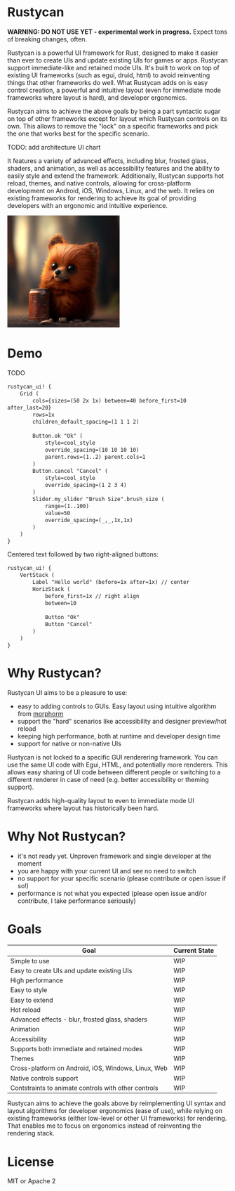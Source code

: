 # Rustycan
**WARNING: DO NOT USE YET - experimental work in progress.** Expect tons of breaking changes, often.

Rustycan is a powerful UI framework for Rust, designed to make it easier than ever to create UIs and update existing UIs for games or apps. Rustycan support immediate-like and retained mode UIs. It's built to work on top of existing UI frameworks (such as egui, druid, html) to avoid reinventing things that other frameworks do well. What Rustycan adds on is easy control creation, a powerful and intuitive layout (even for immediate mode frameworks where layout is hard), and developer ergonomics.

Rustycan aims to achieve the above goals by being a part syntactic sugar on top of other frameworks except for layout which Rustycan controls on its own.
This allows to remove the "lock" on a specific frameworks and pick the one that works best for the specific scenario.

TODO: add architecture UI chart

It features a variety of advanced effects, including blur, frosted glass, shaders, and animation, as well as accessibility features and the ability to easily style and extend the framework. Additionally, Rustycan supports hot reload, themes, and native controls, allowing for cross-platform development on Android, iOS, Windows, Linux, and the web. It relies on existing frameworks for rendering to achieve its goal of providing developers with an ergonomic and intuitive experience.

<img src="img/rustycan.jpg" alt="Rustycan: the UI framework that can" width="256">

# Demo
TODO


```pug
rustycan_ui! {
    Grid (
        cols={sizes=(50 2x 1x) between=40 before_first=10 after_last=20} 
        rows=1x
        children_default_spacing=(1 1 1 2) 
      
        Button.ok "Ok" (
            style=cool_style 
            override_spacing=(10 10 10 10) 
            parent.rows=(1..2) parent.cols=1
        )
        Button.cancel "Cancel" (
            style=cool_style 
            override_spacing=(1 2 3 4)
        )
        Slider.my_slider "Brush Size".brush_size (
            range=(1..100)
            value=50
            override_spacing=(_,_,1x,1x)
        )
    )
}
```

Centered text followed by two right-aligned buttons:
```pug
rustycan_ui! {
    VertStack (
        Label "Hello world" (before=1x after=1x) // center
        HorizStack (
            before_first=1x // right align
            between=10 

            Button "Ok"
            Button "Cancel"
        )
    )
}
```

# Why Rustycan?
Rustycan UI aims to be a pleasure to use:
 - easy to adding controls to GUIs. Easy layout using intuitive algorithm from [morphorm](https://github.com/vizia/morphorm)
 - support the "hard" scenarios like accessibility and designer preview/hot reload
 - keeping high performance, both at runtime and developer design time
 - support for native or non-native UIs

Rustycan is not locked to a specific GUI renderering framework. You can use the same UI code with Egui, HTML, and potentially more renderers. This allows easy sharing of UI code between different people or switching to a different renderer in case of need (e.g. better accessibility or theming support).

Rustycan adds high-quality layout to even to immediate mode UI frameworks where layout has historically been hard.

# Why Not Rustycan?
- it's not ready yet. Unproven framework and single developer at the moment
- you are happy with your current UI and see no need to switch
- no support for your specific scenario (please contribute or open issue if so!)
- performance is not what you expected (please open issue and/or contribute, I take performance seriously)

# Goals

| Goal | Current State |
|------|---------------|
| Simple to use | WIP |
| Easy to create UIs and update existing UIs | WIP |
| High performance | WIP |
| Easy to style | WIP |
| Easy to extend | WIP |
| Hot reload | WIP |
| Advanced effects - blur, frosted glass, shaders | WIP |
| Animation | WIP |
| Accessibility | WIP |
| Supports both immediate and retained modes | WIP |
| Themes | WIP |
| Cross-platform on Android, iOS, Windows, Linux, Web | WIP |
| Native controls support | WIP |
| Contstraints to animate controls with other controls | WIP |

Rustycan aims to achieve the goals above by reimplementing UI syntax and layout algorithms for developer ergonomics (ease of use), while relying on existing frameworks (either low-level or other UI frameworks) for rendering.
That enables me to focus on ergonomics instead of reinventing the rendering stack.

# License
MIT or Apache 2